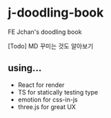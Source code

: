 # j-doodling-book

FE Jchan's doodling book

[Todo] MD 꾸미는 것도 알아보기

## using...

- React for render
- TS for statically testing type
- emotion for css-in-js
- three.js for great UX
